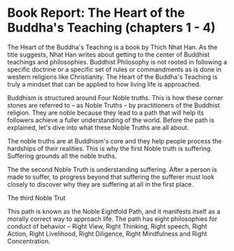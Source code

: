 # Book Report: The Heart of the Buddha's Teaching (chapters 1 - 4)

The Heart of the Buddha's Teaching is a book by Thich Nhat Han.  As the title suggests, Nhat Han writes about getting to the center of Buddhist teachings and philosophies. Buddhist Philosophy is not rooted in following a specific doctrine or a specific set of rules or commandments as is done in western religions like Christianity. The Heart of the Buddha's Teaching is truly a mindset that can be applied to how living life is approached.

Buddhism is structured around Four Noble truths. This is how these corner stones are referred to – as Noble Truths – by practitioners of the Buddhist religion. They are noble because they lead to a path that will help its followers achieve a fuller understanding of the world. Before the path is explained, let's dive into what these Noble Truths are all about. 

The noble truths are at Buddhism's core and they help people process the hardships of their realities. This is why the first Noble truth is suffering. Suffering grounds all the noble truths.

The the second Noble Truth is understanding suffering. After a person is made to suffer, to progress beyond that suffering the sufferer must look closely to discover why they are suffering at all in the first place.

The third Noble Trut

This path is known as the Noble Eightfold Path, and it manifests itself as a morally correct way to approach life. The path has eight philosophies for conduct of behavior – Right View, Right Thinking, Right speech, Right Action, Right Livelihood, Right Diligence, Right Mindfulness and Right Concentration.


<!--stackedit_data:
eyJoaXN0b3J5IjpbLTQxNzgzMTE2Ml19
-->